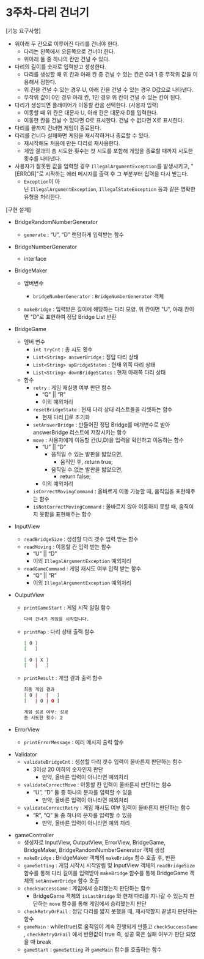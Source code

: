 # 3주차-다리 건너기

[기능 요구사항]

- 위아래 두 칸으로 이루어진 다리를 건너야 한다.
    - 다리는 왼쪽에서 오른쪽으로 건너야 한다.
    - 위아래 둘 중 하나의 칸만 건널 수 있다.
- 다리의 길이를 숫자로 입력받고 생성한다.
    - 다리를 생성할 때 위 칸과 아래 칸 중 건널 수 있는 칸은 0과 1 중 무작위 값을 이용해서 정한다.
    - 위 칸을 건널 수 있는 경우 U, 아래 칸을 건널 수 있는 경우 D값으로 나타낸다.
    - 무작위 값이 0인 경우 아래 칸, 1인 경우 위 칸이 건널 수 있는 칸이 된다.
- 다리가 생성되면 플레이어가 이동할 칸을 선택한다. (사용자 입력)
    - 이동할 때 위 칸은 대문자 U, 아래 칸은 대문자 D를 입력한다.
    - 이동한 칸을 건널 수 있다면 O로 표시한다. 건널 수 없다면 X로 표시한다.
- 다리를 끝까지 건너면 게임이 종료된다.
- 다리를 건너다 실패하면 게임을 재시작하거나 종료할 수 있다.
    - 재시작해도 처음에 만든 다리로 재사용한다.
    - 게임 결과의 총 시도한 횟수는 첫 시도를 포함해 게임을 종료할 때까지 시도한 횟수를 나타낸다.
- 사용자가 잘못된 값을 입력할 경우 `IllegalArgumentException`를 발생시키고, "[ERROR]"로 시작하는 에러 메시지를 출력 후 그 부분부터 입력을 다시 받는다.
    - `Exception`이 아닌 `IllegalArgumentException`, `IllegalStateException` 등과 같은 명확한 유형을 처리한다.

[구현 설계]

<Model>

- BridgeRandomNumberGenerator
    - `generate` : “U”, “D” 랜덤하게 입력받는 함수
    
- BridgeNumberGenerator
    - interface
    
- BridgeMaker
    - 멤버변수
        - `bridgeNumberGenerator` : `BridgeNumberGenerator` 객체
        
    - `makeBridge` : 입력받은 길이에 해당하는 다리 모양. 위 칸이면 "U", 아래 칸이면 "D"로 표현하여 정답 Bridge List 반환

- BridgeGame
    - 멤버 변수
        - `int tryCnt` : 총 시도 횟수
        - `List<String> answerBridge` : 정답 다리 상태
        - `List<String> upBridgeStates` : 현재 위쪽 다리 상태
        - `List<String> downBridgeStates` : 현재 아래쪽 다리 상태
    - 함수
        - `retry` : 게임 재실행 여부 판단 함수
            - “Q” || “R”
            - 이외 예외처리
        - `resetBridgeState` : 현재 다리 상태 리스트들을 리셋하는 함수
            - 현재 다리 []로 초기화
        - `setAnswerBridge` : 만들어진 정답 Bridge를 매개변수로 받아 answerBridge 리스트에 저장시키는 함수
        - `move` : 사용자에게 이동할 칸(U,D)을 입력을 확인하고 이동하는 함수
            - “U” || “D”
                - 움직일 수 있는 발판을 밟았으면,
                    - 움직인 후, return true;
                - 움직일 수 없는 발판을 밟았으면,
                    - return false;
            - 이외 예외처리
        - `isCorrectMovingCommand` : 올바르게 이동 가능할 때, 움직임을 표현해주는 함수
        - `isNotCorrectMovingCommand` : 올바르지 않아 이동하지 못할 때, 움직이지 못함을 표현해주는 함수

<View>

- InputView
    - `readBridgeSize` : 생성할 다리 갯수 입력 받는 함수
    - `readMoving` : 이동할 칸 입력 받는 함수
        - “U” || “D”
        - 이외 `IllegalArgumentException` 예외처리
    - `readGameCommand` : 게임 재시도 여부 입력 받는 함수
        - “Q” || “R”
        - 이외 `IllegalArgumentException` 예외처리
- OutputView
    - `printGameStart` : 게임 시작 알림 함수
        
        ```bash
        다리 건너기 게임을 시작합니다.
        ```
        
    - `printMap` : 다리 상태 출력 함수
        
        ```bash
        [ O ]
        [   ]
        
        [ O | X ]
        [   |   ]
        ```
        
    - `printResult` : 게임 결과 출력 함수
        
        ```bash
        최종 게임 결과
        [ O |   |   ]
        [   | O | O ]
        
        게임 성공 여부: 성공
        총 시도한 횟수: 2
        ```
        
- ErrorView
    - `printErrorMessage` : 에러 메시지 출력 함수

<Validator>

- Validator
    - `validateBridgeCnt` : 생성할 다리 갯수 입력이 올바른지 판단하는 함수
        - 3이상 20 이하의 숫자인지 판단
            - 만약, 올바른 입력이 아니라면 예외처리
    - `validateCorrectMove` : 이동할 칸 입력이 올바른지 판단하는 함수
        - “U”, ”D” 둘 중 하나의 문자를 입력할 수 있음
            - 만약, 올바른 입력이 아니라면 예외처리
    - `validateCorrectRetry` : 게임 재시도 여부 입력이 올바른지 판단하는 함수
        - “R”, “Q” 둘 중 하나의 문자를 입력할 수 있음
            - 만약, 올바른 입력이 아니라면 예외 처리
    

<Controller>

- gameController
    - 생성자로 InputView, OutputView, ErrorView, BridgeGame, BridgeMaker, BridgeRandomNumberGenerator 객체 생성
    - `makeBridge` : BridgeMaker 객체의 `makeBridge` 함수 호출 후, 반환
    - `gameSetting` : 게임 시작시 시작알림 및 InputView 객체의 `readBridgeSize` 함수를 통해 다리 길이를 입력받아 `makeBridge` 함수를 통해 BridgeGame 객체의 `setAnswerBridge` 함수 호출
    - `checkSuccessGame` : 게임에서 승리했는지 판단하는 함수
        - BridgeGame 객체의 `isLastBridge` 와 현재 다리를 지나갈 수 있는지 판단하는 `move` 함수를 통해 게임에서 승리했는지 판단
    - `checkRetryOrFail` : 정답 다리를 밟지 못했을 때, 재시작할지 끝낼지 판단하는 함수
    - `gameMain` : while(true)로 움직임이 계속 진행되게 만들고 `checkSuccessGame` , `checkRetryOrFail` 에서 반환값이 true 즉, 성공 혹은 실패 여부가 판단 되었을 때 break
    - `gameStart` : `gameSetting` 과 `gameMain` 함수를 호출하는 함수